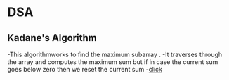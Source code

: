 # DSA

## Kadane's Algorithm
-This algorithmworks to find the maximum subarray .
-It traverses through the array and computes the maximum sum but if in case the current sum goes below zero then we reset the current sum
-[click](https://github.com/roystondz/DSA/blob/main/53MaxSubArray.cpp)
